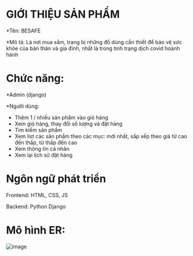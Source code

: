  # GIỚI THIỆU SẢN PHẨM


*Tên: BESAFE


*Mô tả: Là nơi mua sắm, trang bị những đồ dùng cần thiết để bảo vệ sức khỏe của bản thân và gia đình, nhất là trong tình trạng dịch covid hoành hành

# Chức năng:
*Admin (django)

*Người dùng: 
+ Thêm 1 / nhiều sản phẩm vào giỏ hàng
+ Xem giỏ hàng, thay đổi số lượng và đặt hàng
+ Tìm kiếm sản phẩm
+ Xem list các sản phẩm theo các mục: mới nhất, sắp xếp theo giá từ cao đến thấp, từ thấp đến cao
+ Xem thông tin cá nhân
+ Xem lại lịch sử đặt hàng

# Ngôn ngữ phát triển
Frontend: HTML, CSS, JS

Backend: Python Django

# Mô hình ER:

![image](https://user-images.githubusercontent.com/73162132/117947699-a903b680-b33a-11eb-8c88-b824dec4ccd3.png)




